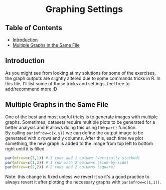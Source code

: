 <h1 align="center"> Graphing Settings </h1>

<h2>Table of Contents </h2>

- [Introduction](#introduction)
- [Multiple Graphs in the Same File](#multiple-graphs-in-the-same-file)



## Introduction

As you might see from looking at my solutions for some of the exercises, the graph outputs are slightly altered due to some commands tricks in R. In this file, I'll list some of those tricks and settings, feel free to add/recommend more :D

## Multiple Graphs in the Same File

One of the best and most useful tricks is to generate images with multiple graphs. Sometimes, datasets require multiple plots to be generated for a better analysis and R allows doing this using the ```par()``` function.  
By calling ```par(mfrow=c(x,y))``` we can define the output image to be generated with x rows and y columns. After this, each time we plot something, the new graph is added to the image from top left to bottom right until it is filled.  

```R
par(mfrow=c(3,1)) # 3 rows and 1 column (vertically stacked)
par(mfrow=c(1,2)) # 1 row with 2 columns (side-by-side)
par(mfrow=c(2,2)) # 2 rows and 2 columns (square)
```

Note: this change is fixed unless we revert it so it's a good practice to always revert it after plotting the necessary graphs with ```par(mfrow=c(1,1))```.
